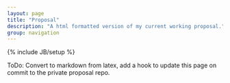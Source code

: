 ```yaml
---
layout: page
title: "Proposal"
description: "A html formatted version of my current working proposal."
group: navigation
---
```

{% include JB/setup %}

ToDo: Convert to markdown from latex, add a hook to update this page on commit to the private proposal repo.

